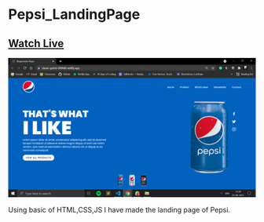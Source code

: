 # Pepsi_LandingPage 
## [Watch Live](https://pepsi-main-page.netlify.app/)

![snapshot](ss.png)

Using basic of HTML,CSS,JS I have made the landing page of Pepsi.
